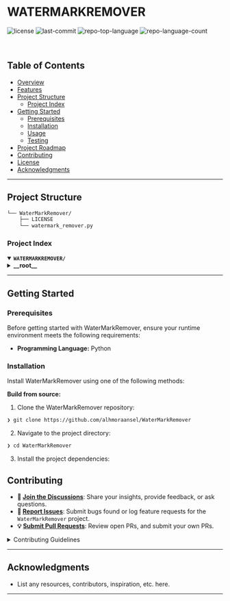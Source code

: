 <h1>WATERMARKREMOVER</h1>
<p align="left">
</p>
<p align="left">
	<img src="https://img.shields.io/github/license/alhmoraansel/WaterMarkRemover?style=default&logo=opensourceinitiative&logoColor=white&color=0080ff" alt="license">
	<img src="https://img.shields.io/github/last-commit/alhmoraansel/WaterMarkRemover?style=default&logo=git&logoColor=white&color=0080ff" alt="last-commit">
	<img src="https://img.shields.io/github/languages/top/alhmoraansel/WaterMarkRemover?style=default&color=0080ff" alt="repo-top-language">
	<img src="https://img.shields.io/github/languages/count/alhmoraansel/WaterMarkRemover?style=default&color=0080ff" alt="repo-language-count">
</p>
<p align="left"><!-- default option, no dependency badges. -->
</p>
<p align="left">
	<!-- default option, no dependency badges. -->
</p>
</div>
<br clear="right">

##  Table of Contents

- [ Overview](#-overview)
- [ Features](#-features)
- [ Project Structure](#-project-structure)
  - [ Project Index](#-project-index)
- [ Getting Started](#-getting-started)
  - [ Prerequisites](#-prerequisites)
  - [ Installation](#-installation)
  - [ Usage](#-usage)
  - [ Testing](#-testing)
- [ Project Roadmap](#-project-roadmap)
- [ Contributing](#-contributing)
- [ License](#-license)
- [ Acknowledgments](#-acknowledgments)

---
##  Project Structure

```sh
└── WaterMarkRemover/
    ├── LICENSE
    └── watermark_remover.py
```


###  Project Index
<details open>
	<summary><b><code>WATERMARKREMOVER/</code></b></summary>
	<details> <!-- __root__ Submodule -->
		<summary><b>__root__</b></summary>
		<blockquote>
			<table>
			<tr>
				<td><b><a href='https://github.com/alhmoraansel/WaterMarkRemover/blob/master/watermark_remover.py'>watermark_remover.py</a></b></td>
				<td><code>❯ REPLACE-ME</code></td>
			</tr>
			</table>
		</blockquote>
	</details>
</details>

---
##  Getting Started

###  Prerequisites

Before getting started with WaterMarkRemover, ensure your runtime environment meets the following requirements:

- **Programming Language:** Python


###  Installation

Install WaterMarkRemover using one of the following methods:

**Build from source:**

1. Clone the WaterMarkRemover repository:
```sh
❯ git clone https://github.com/alhmoraansel/WaterMarkRemover
```

2. Navigate to the project directory:
```sh
❯ cd WaterMarkRemover
```

3. Install the project dependencies:


##  Contributing

- **💬 [Join the Discussions](https://github.com/alhmoraansel/WaterMarkRemover/discussions)**: Share your insights, provide feedback, or ask questions.
- **🐛 [Report Issues](https://github.com/alhmoraansel/WaterMarkRemover/issues)**: Submit bugs found or log feature requests for the `WaterMarkRemover` project.
- **💡 [Submit Pull Requests](https://github.com/alhmoraansel/WaterMarkRemover/blob/main/CONTRIBUTING.md)**: Review open PRs, and submit your own PRs.

<details closed>
<summary>Contributing Guidelines</summary>

1. **Fork the Repository**: Start by forking the project repository to your github account.
2. **Clone Locally**: Clone the forked repository to your local machine using a git client.
   ```sh
   git clone https://github.com/alhmoraansel/WaterMarkRemover
   ```
3. **Create a New Branch**: Always work on a new branch, giving it a descriptive name.
   ```sh
   git checkout -b new-feature-x
   ```
4. **Make Your Changes**: Develop and test your changes locally.
5. **Commit Your Changes**: Commit with a clear message describing your updates.
   ```sh
   git commit -m 'Implemented new feature x.'
   ```
6. **Push to github**: Push the changes to your forked repository.
   ```sh
   git push origin new-feature-x
   ```
7. **Submit a Pull Request**: Create a PR against the original project repository. Clearly describe the changes and their motivations.
8. **Review**: Once your PR is reviewed and approved, it will be merged into the main branch. Congratulations on your contribution!
</details>

---

##  Acknowledgments

- List any resources, contributors, inspiration, etc. here.

---
